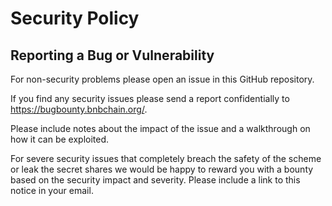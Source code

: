 # Security Policy

## Reporting a Bug or Vulnerability

For non-security problems please open an issue in this GitHub repository.

If you find any security issues please send a report confidentially to https://bugbounty.bnbchain.org/.

Please include notes about the impact of the issue and a walkthrough on how it can be exploited.

For severe security issues that completely breach the safety of the scheme or leak the secret shares we would be happy to reward you with a bounty based on the security impact and severity. Please include a link to this notice in your email.
